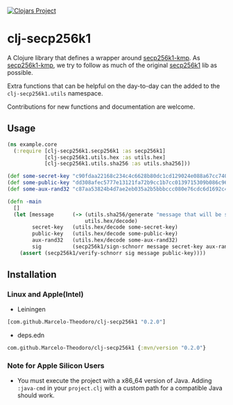 [![Clojars Project](https://img.shields.io/clojars/v/com.github.Marcelo-Theodoro/clj-secp256k1.svg)](https://clojars.org/com.github.Marcelo-Theodoro/clj-secp256k1)

# clj-secp256k1

A Clojure library that defines a wrapper around [secp256k1-kmp](https://github.com/ACINQ/secp256k1-kmp).
As [secp256k1-kmp](https://github.com/ACINQ/secp256k1-kmp), we try to follow as much of the original [secp256k1](https://github.com/bitcoin-core/secp256k1) lib as possible.

Extra functions that can be helpful on the day-to-day can the added to the `clj-secp256k1.utils` namespace.

Contributions for new functions and documentation are welcome.


## Usage
```clojure
(ns example.core
  (:require [clj-secp256k1.secp256k1 :as secp256k1]
            [clj-secp256k1.utils.hex :as utils.hex]
            [clj-secp256k1.utils.sha256 :as utils.sha256]))

(def some-secret-key "c90fdaa22168c234c4c6628b80dc1cd129024e088a67cc74020bbea63b14e5c9")
(def some-public-key "dd308afec5777e13121fa72b9cc1b7cc0139715309b086c960e18fd969774eb8")
(def some-aux-rand32 "c87aa53824b4d7ae2eb035a2b5bbbccc080e76cdc6d1692c4b0b62d798e6d906")

(defn -main
  []
  (let [message      (-> (utils.sha256/generate "message that will be signed")
                         utils.hex/decode)
        secret-key   (utils.hex/decode some-secret-key)
        public-key   (utils.hex/decode some-public-key)
        aux-rand32   (utils.hex/decode some-aux-rand32)
        sig          (secp256k1/sign-schnorr message secret-key aux-rand32)]
    (assert (secp256k1/verify-schnorr sig message public-key))))
```

## Installation

### Linux and Apple(Intel)

* Leiningen
```clojure
[com.github.Marcelo-Theodoro/clj-secp256k1 "0.2.0"]
```

* deps.edn
```clojure
com.github.Marcelo-Theodoro/clj-secp256k1 {:mvn/version "0.2.0"}
```

### Note for Apple Silicon Users
* You must execute the project with a x86_64 version of Java. Adding `:java-cmd` in your `project.clj` with a custom path for a compatible Java should work.